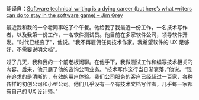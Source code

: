 翻译自：[Software technical writing is a dying career (but here’s what writers can do to stay in the software game) – Jim Grey](https://dev.jimgrey.net/2015/06/16/software-technical-writing-dying/)



最近我和我的一个老同事吃了个午餐。他给我了我最近一份工作，一名技术写作者，以及我第一份工作，一名软件测试员。他目前在多家软件公司，领导软件开发。“时代已经变了”，他说。“我不再雇佣任何技术作家。我希望软件的 UX 足够好，不需要说明文档”。



过了几天，我和我的一个前老板闲聊。在他手下，我做测试工作和编写技术相关的内容。后来，他开展了他的咨询公司业务。“技术写作这行当日渐衰落，”他说。“现在追求的是清晰的，有效的用户体验。我们公司服务的客户已经超过一百家，各种各样的初创公司和小型公司。他们几乎没有一个有技术文档写作者，几乎每一家都有自己的 UX 设计师。”

